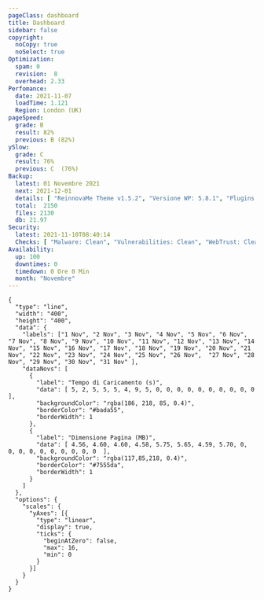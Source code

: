 ```yaml
---
pageClass: dashboard
title: Dashboard
sidebar: false
copyright:
  noCopy: true
  noSelect: true
Optimization:
  spam: 0
  revision:  8
  overhead: 2.33
Perfomance:
  date: 2021-11-07
  loadTime: 1.121
  Region: London (UK)
pageSpeed:
  grade: B
  result: 82%
  previous: B (82%)
ySlow:
  grade: C
  result: 76%
  previous: C  (76%)
Backup:
  latest: 01 Novembre 2021
  next: 2021-12-01
  details: [ "ReinnovaMe Theme v1.5.2", "Versione WP: 5.8.1", "Plugins: 31", "Numero di Posts: 41", "Commenti Approvati: 0" ]
  total:  2150
  files: 2130
  db: 21.97
Security:
  latest: 2021-11-10T08:40:14
  Checks: [ "Malware: Clean", "Vulnerabilities: Clean", "WebTrust: Clean" ]
Availability:
  up: 100
  downtimes: 0
  timedown: 0 Ore 0 Min
  month: "Novembre"
---
```


<main
    data-color-mode="auto"
    data-light-theme="light"
    data-dark-theme="dark_dimmed"
    class="d-flex flex-justify-between flex-column flex-sm-row  flex-md-items-start">
<section
class="color-bg-secondary my-2 p-md-4 p-sm-2 border rounded col-sm-12 mx-1 col-md-8 flex-1">
<PerfomanceHeader />
<div class="d-flex flex-wrap flex-justify-around flex-sm-items-center">
<pageSpeed /> <ySlow />
</div>

<ChartBox>

```chart
{
  "type": "line",
  "width": "400",
  "height": "400",
  "data": {
    "labels": ["1 Nov", "2 Nov", "3 Nov", "4 Nov", "5 Nov", "6 Nov", "7 Nov", "8 Nov", "9 Nov", "10 Nov", "11 Nov", "12 Nov", "13 Nov", "14 Nov", "15 Nov", "16 Nov", "17 Nov", "18 Nov", "19 Nov", "20 Nov", "21 Nov", "22 Nov", "23 Nov", "24 Nov", "25 Nov", "26 Nov",  "27 Nov", "28 Nov", "29 Nov", "30 Nov", "31 Nov" ],
    "dataNovs": [
      {
        "label": "Tempo di Caricamento (s)",
        "data": [ 5, 2, 5, 5, 5, 4, 9, 5, 0, 0, 0, 0, 0, 0, 0, 0, 0, 0 ],
        "backgroundColor": "rgba(186, 218, 85, 0.4)",
        "borderColor": "#bada55",
        "borderWidth": 1
      },
      {
        "label": "Dimensione Pagina (MB)",
        "data": [ 4.56, 4.60, 4.60, 4.58, 5.75, 5.65, 4.59, 5.70, 0, 0, 0, 0, 0, 0, 0, 0, 0, 0  ],
        "backgroundColor": "rgba(117,85,218, 0.4)",
        "borderColor": "#7555da",
        "borderWidth": 1
      }
    ]
  },
  "options": {
    "scales": {
      "yAxes": [{
        "type": "linear",
        "display": true,
        "ticks": {
          "beginAtZero": false,
          "max": 16,
          "min": 0
        }
      }]
    }
  }
}
```
</ChartBox>

<OptimizationWidget />

<div class="container d-flex flex-column flex-sm-row">
  <DowntimeWidget class="col-sm-12 col-md-6 mx-auto" />
  <AxiosWp id="installed_pNovins"  class="col-sm-12 col-md-6 color-bg-canvas rounded mt-3 color-bg-secondary" />
</div>

</section>


<section class="col-sm-12 col-md-3 mx-2">


<BackupCard />
<SecurityCard />

<ScanBot />

<HttpsStatus />

<UpdatesCard>

<PluginsTimeline />



</UpdatesCard>

</section>


</main>

<style>





</style>
